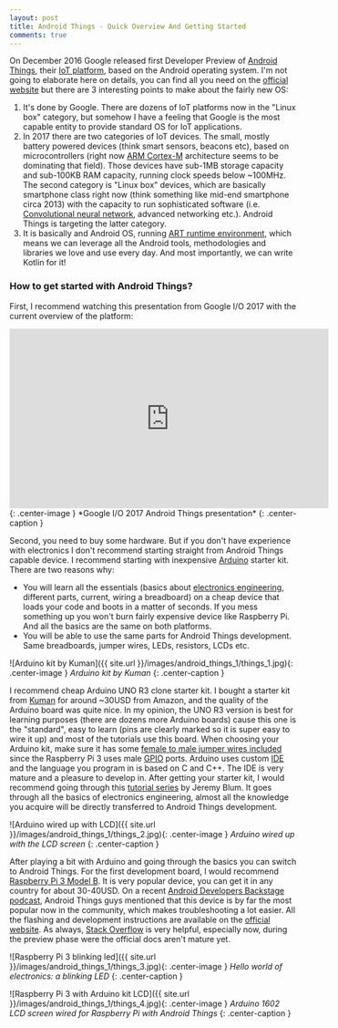 ```yaml
---
layout: post
title: Android Things - Quick Overview And Getting Started
comments: true
---
```

On December 2016 Google released first Developer Preview of [Android Things](https://developer.android.com/things/hardware/index.html), their [IoT platform](https://en.wikipedia.org/wiki/Internet_of_things), based on the Android operating system. I'm not going to elaborate here on details, you can find all you need on the [official website](https://developer.android.com/things) but there are 3 interesting points to make about the fairly new OS:

1. It's done by Google. There are dozens of IoT platforms now in the "Linux box" category, but somehow I have a feeling that Google is the most capable entity to provide standard OS for IoT applications.
2. In 2017 there are two categories of IoT devices. The small, mostly battery powered devices (think smart sensors, beacons etc), based on microcontrollers (right now [ARM Cortex-M](https://en.wikipedia.org/wiki/ARM_Cortex-M) architecture seems to be dominating that field). Those devices have sub-1MB storage capacity and sub-100KB RAM capacity, running clock speeds below ~100MHz. The second category is "Linux box" devices, which are basically smartphone class right now (think something like mid-end smartphone circa 2013) with the capacity to run sophisticated software (i.e. [Convolutional neural network](https://en.wikipedia.org/wiki/Convolutional_neural_network), advanced networking etc.). Android Things is targeting the latter category.
3. It is basically and Android OS, running [ART runtime environment](https://en.wikipedia.org/wiki/Android_Runtime), which means we can leverage all the Android tools, methodologies and libraries we love and use every day. And most importantly, we can write Kotlin for it!

### How to get started with Android Things? ###

First, I recommend watching this presentation from Google I/O 2017 with the current overview of the platform:

<iframe width="560" height="315" src="https://www.youtube.com/embed/sjpNek_7z-I" frameborder="0" allowfullscreen="allowfullscreen"></iframe>{: .center-image }
*Google I/O 2017 Android Things presentation*
{: .center-caption }

Second, you need to buy some hardware. But if you don't have experience with electronics I don't recommend starting straight from Android Things capable device. I recommend starting with inexpensive [Arduino](https://en.wikipedia.org/wiki/Arduino) starter kit. There are two reasons why:

- You will learn all the essentials (basics about [electronics engineering](https://en.wikipedia.org/wiki/Electronic_engineering), different parts, current, wiring a breadboard) on a cheap device that loads your code and boots in a matter of seconds. If you mess something up you won't burn fairly expensive device like Raspberry Pi. And all the basics are the same on both platforms.
- You will be able to use the same parts for Android Things development. Same breadboards, jumper wires, LEDs, resistors, LCDs etc.

![Arduino kit by Kuman]({{ site.url }}/images/android_things_1/things_1.jpg){: .center-image }
*Arduino kit by Kuman*
{: .center-caption }

I recommend cheap Arduino UNO R3 clone starter kit. I bought a starter kit from [Kuman](www.kumantech.com) for around ~30USD from Amazon, and the quality of the Arduino board was quite nice. In my opinion, the UNO R3 version is best for learning purposes (there are dozens more Arduino boards) cause this one is the "standard", easy to learn (pins are clearly marked so it is super easy to wire it up) and most of the tutorials use this board. When choosing your Arduino kit, make sure it has some [female to male jumper wires included](https://statics3.seeedstudio.com/product/jumperwire125mm_01.jpg) since the Raspberry Pi 3 uses male [GPIO](https://en.wikipedia.org/wiki/General-purpose_input/output) ports. Arduino uses custom [IDE](https://en.wikipedia.org/wiki/Arduino#Software_development) and the language you program in is based on C and C++. The IDE is very mature and a pleasure to develop in. After getting your starter kit, I would recommend going through this [tutorial series](https://www.youtube.com/watch?v=fCxzA9_kg6s&list=PLSAVqwUTEeq4pYaMaC-CwJmyDpnodMJUq) by Jeremy Blum. It goes through all the basics of electronics engineering, almost all the knowledge you acquire will be directly transferred to Android Things development.

![Arduino wired up with LCD]({{ site.url }}/images/android_things_1/things_2.jpg){: .center-image }
*Arduino wired up with the LCD screen*
{: .center-caption }

After playing a bit with Arduino and going through the basics you can switch to Android Things. For the first development board, I would recommend [Raspberry Pi 3 Model B](https://www.raspberrypi.org/products/raspberry-pi-3-model-b/). It is very popular device, you can get it in any country for about 30-40USD. On a recent [Android Developers Backstage podcast](http://androidbackstage.blogspot.com/2017/06/episode-71-things.html), Android Things guys mentioned that this device is by far the most popular now in the community, which makes troubleshooting a lot easier. All the flashing and development instructions are available on the [official website](https://developer.android.com/things). As always, [Stack Overflow](https://stackoverflow.com/questions/tagged/android-things) is very helpful, especially now, during the preview phase were the official docs aren't mature yet.

![Raspberry Pi 3 blinking led]({{ site.url }}/images/android_things_1/things_3.jpg){: .center-image }
*Hello world of electronics: a blinking LED*
{: .center-caption }

![Raspberry Pi 3 with Arduino kit LCD]({{ site.url }}/images/android_things_1/things_4.jpg){: .center-image }
*Arduino 1602 LCD screen wired for Raspberry Pi with Android Things*
{: .center-caption }
